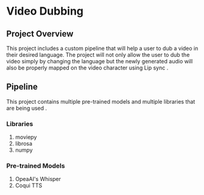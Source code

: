 # Video Dubbing

## Project Overview
This project includes a custom pipeline that will help a user to dub a video in their desired language.
The project will not only allow the user to dub the video simply by changing the language but the newly generated
audio will also be properly mapped on the video character using Lip sync .

## Pipeline 
This project contains multiple pre-trained models and multiple libraries that are being used .
### Libraries
1. moviepy
2. librosa
3. numpy
### Pre-trained Models
1. OpeaAI's Whisper
2. Coqui TTS
